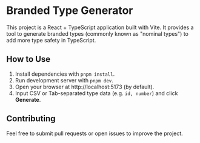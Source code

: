 # Branded Type Generator

This project is a React + TypeScript application built with Vite. It provides a tool to generate branded types (commonly known as "nominal types") to add more type safety in TypeScript. 

## How to Use
1. Install dependencies with `pnpm install`.
2. Run development server with `pnpm dev`.
3. Open your browser at http://localhost:5173 (by default).
4. Input CSV or Tab-separated type data (e.g. `id, number`) and click **Generate**.

## Contributing
Feel free to submit pull requests or open issues to improve the project.